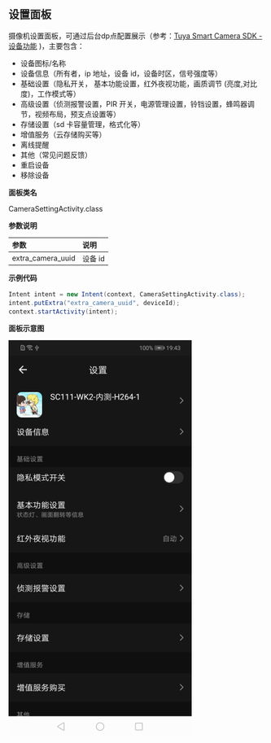 ## 设置面板

摄像机设置面板，可通过后台dp点配置展示（参考：[Tuya Smart Camera SDK - 设备功能](https://tuyainc.github.io/tuyasmart_camera_android_sdk_doc/zh-hans/resource/camera_device_points) )，主要包含：

- 设备图标/名称
- 设备信息（所有者，ip 地址，设备 id，设备时区，信号强度等）
- 基础设置（隐私开关， 基本功能设置，红外夜视功能，画质调节 (亮度,对比度)，工作模式等）
- 高级设置（侦测报警设置，PIR 开关，电源管理设置，铃铛设置，蜂鸣器调节，视频布局，预支点设置等）
- 存储设置（sd 卡容量管理，格式化等）
- 增值服务（云存储购买等）
- 离线提醒
- 其他（常见问题反馈）
- 重启设备
- 移除设备

**面板类名**

CameraSettingActivity.class

 **参数说明**

| 参数              | 说明    |
| :---------------- | :------ |
| extra_camera_uuid | 设备 id |

**示例代码**

```java
Intent intent = new Intent(context, CameraSettingActivity.class);
intent.putExtra("extra_camera_uuid", deviceId);
context.startActivity(intent);
```

**面板示意图**

![面板示意图](./images/camera_panel_set.png)
